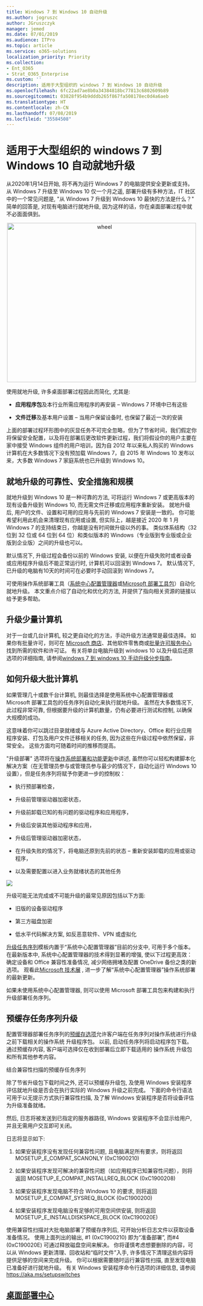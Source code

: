 ```yaml
---
title: Windows 7 到 Windows 10 自动升级
ms.author: jogruszc
author: JGruszczyk
manager: jemed
ms.date: 07/01/2019
ms.audience: ITPro
ms.topic: article
ms.service: o365-solutions
localization_priority: Priority
ms.collection:
- Ent_O365
- Strat_O365_Enterprise
ms.custom: ''
description: 适用于大型组织的 windows 7 到 Windows 10 自动升级
ms.openlocfilehash: 6fc22ad7ae8b0a34384818bc77813c6802609b89
ms.sourcegitcommit: 03828f954b9dddb265f867fa508178ec0d4a6aeb
ms.translationtype: HT
ms.contentlocale: zh-CN
ms.lasthandoff: 07/08/2019
ms.locfileid: "35584508"
---
```

# <a name="windows-7-to-windows-10-automated-in-place-upgrades-for-large-organizations"></a>适用于大型组织的 windows 7 到 Windows 10 自动就地升级

从2020年1月14日开始, 将不再为运行 Windows 7 的电脑提供安全更新或支持。 从 Windows 7 升级至 Windows 10 仅一个月之遥, 部署升级有多种方法，IT 社区中的一个常见问题是, "从 Windows 7 升级到 Windows 10 最快的方法是什么？" 简单的回答是, 对现有电脑进行就地升级, 因为这样的话，你在桌面部署过程中就不必面面俱到。

<center><img src="media/windows-7-to-windows-10-upgrade-automated-media/windows-7-to-windows-10-upgrade-automated-media-1.png" alt="wheel" height="421" width="500" /></center>

使用就地升级, 许多桌面部署过程因此而简化, 尤其是:

  - **应用程序包**及本行业所需应用程序的再安装 – Windows 7 环境中已有这些

  - **文件迁移**及基本用户设置 – 当用户保留设备时, 也保留了最近一次的安装

上面的部署过程环形图中的灰显任务不可完全忽略，但为了节省时间，我们假定你将保留安全配置，以及将在部署后更改软件更新过程，我们将假设你的用户主要在家中接受 Windows 组件的用户培训，因为自 2012 年以来私人购买的 Windows 计算机在大多数情况下没有预加载 Windows 7，自 2015 年 Windows 10 发布以来，大多数 Windows 7 家庭系统也已升级到 Windows 10。

## <a name="in-place-upgrade-reliability-safeguards-and-scale"></a>就地升级的可靠性、安全措施和规模

就地升级到 Windows 10 是一种可靠的方法, 可将运行 Windows 7 或更高版本的现有设备升级到 Windows 10, 而无需文件迁移或应用程序重新安装。 就地升级后, 用户的文件、设置和可用的应用与先前的 Windows 7 安装是一致的。 你可能希望利用此机会来清理现有应用或设置, 但实际上，越是接近 2020 年 1 月 Windows 7 的支持结束日，你越是没有时间做升级以外的事。 类似体系结构（32 位到 32 位或 64 位到 64 位）和类似版本的 Windows（专业版到专业版或企业版到企业版）之间的升级也可以。

默认情况下, 升级过程会备份以前的 Windows 安装, 以便在升级失败时或者设备或应用程序升级后不能正常运行时, 计算机可以回滚到 Windows 7。 默认情况下, 已升级的电脑有10天的时间可在必要时手动回滚到 Windows 7。

可使用操作系统部署工具（[系统中心配置管理器](https://docs.microsoft.com/zh-CN/sccm/osd/deploy-use/create-a-task-sequence-to-upgrade-an-operating-system)或[Microsoft 部署工具包](https://docs.microsoft.com/zh-CN/windows/deployment/upgrade/upgrade-to-windows-10-with-the-microsoft-deployment-toolkit)）自动化就地升级。 本文重点介绍了自动化和优化的方法, 并提供了指向相关资源的链接以给予更多帮助。

## <a name="upgrading-a-small-number-of-computers"></a>升级少量计算机

对于一台或几台计算机, 较之更自动化的方法，手动升级方法通常是最佳选择。 如果你有批量许可，则可在 [Microsoft 商店](http://go.microsoft.com/fwlink/p/?LinkId=808282)、其他软件零售商或[批量许可服务中心](https://www.microsoft.com/licensing/servicecenter/default.aspx)找到所需的软件和许可证。 有关将单台电脑升级到 windows 10 以及升级后还原选项的详细指南, 请参阅[windows 7 到 windows 10 手动升级分步指南](https://docs.microsoft.com/zh-CN/microsoft-365/enterprise/windows-7-to-windows-10-upgrade)。

## <a name="how-to-upgrade-many-computers"></a>如何升级大批计算机

如果管理几十或数千台计算机, 则最佳选择是使用系统中心配置管理器或 Microsoft 部署工具包的任务序列自动化来执行就地升级。 虽然在大多数情况下, 此过程非常可靠, 但根据要升级的计算机数量，仍有必要进行测试和控制, 以确保大规模的成功。

这意味着你可以跳过目录就绪或与 Azure Active Directory、Office 和行业应用程序安装、打包及用户文件迁移相关的任务, 因为这些在升级过程中依然保留，非常安全。 这些方面均可随着时间的推移而提高。

"升级部署" 选项将在[操作系统部署和功能更新](http://www.aka.ms/mdd6)中讲述, 虽然你可以轻松构建脚本化解决方案（在无管理员参与或管理员参与最少的情况下，自动化运行 Windows 10 设置），但是任务序列将赋予你更进一步的控制权：

  - 执行预部署检查，

  - 升级前管理驱动器加密状态，

  - 升级前卸载已知的有问题的驱动程序和应用程序，

  - 升级后安装其他驱动程序和应用，

  - 升级后管理驱动器加密状态，

  - 在升级失败的情况下，将电脑还原到先前的状态 – 重新安装卸载的应用或驱动程序，

  - 以及需要配置以进入业务就绪状态的其他任务

![](media/windows-7-to-windows-10-upgrade-automated-media/windows-7-to-windows-10-upgrade-automated-media-2.png)

升级可能无法完成或不可能升级的最常见原因包括以下方面:

  - 旧版的设备驱动程序

  - 第三<sup></sup>方磁盘加密

  - 低水平代码解决方案, 如反恶意软件、VPN 或虚拟化

[升级任务序列](https://docs.microsoft.com/zh-CN/sccm/osd/deploy-use/create-a-task-sequence-to-upgrade-an-operating-system)模板内置于“系统中心配置管理器”目前的分支中, 可用于多个版本。 在最新版本中, 系统中心配置管理器的技术得到显著的增强, 使以下过程更高效：确定设备和 Office 兼容性准备情况, 减少网络拥堵及配置 OneDrive 备份之类的新选项。 观看此[Microsoft 技术展](https://youtu.be/CYRnAmCD7ls) , 进一步了解“系统中心配置管理器”操作系统部署的最新更新。

如果未使用系统中心配置管理器, 则可以使用 Microsoft 部署工具包来构建和执行升级部署任务序列。

## <a name="pre-cache-task-sequence-upgrades"></a>预缓存任务序列升级

配置管理器部署任务序列的[预缓存选项](https://docs.microsoft.com/zh-CN/sccm/osd/deploy-use/create-a-task-sequence-to-upgrade-an-operating-system#configure-pre-cache-content)允许客户端在任务序列对操作系统进行升级之前下载相关的操作系统 升级程序包。 以前, 启动任务序列将启动程序包下载。 通过预缓存内容, 客户端可选择仅在收到部署后立即下载适用的 操作系统 升级包和所有其他参考内容。

结合兼容性扫描的预缓存任务序列

除了节省升级包下载时间之外, 还可以预缓存升级包, 及使用 Windows 安装程序评估就地升级是否会在执行实际的 Windows 升级之前完成。 下面的命令行语法可用于以无提示方式执行兼容性扫描, 及了解 Windows 安装程序是否将设备评估为升级准备就绪。

然后, 日志将被发送到已指定的服务器路径, Windows 安装程序不会显示给用户, 并且无需用户交互即可关闭。

日志将显示如下:

1.  如果安装程序没有发现任何兼容性问题, 且电脑满足所有要求，则将返回 MOSETUP\_E\_COMPAT\_SCANONLY (0xC1900210)

2.  如果安装程序发现可解决的兼容性问题（如应用程序已知兼容性问题），则将返回 MOSETUP\_E\_COMPAT\_INSTALLREQ\_BLOCK (0xC1900208)

3.  如果安装程序发现电脑不符合 Windows 10 的要求, 则将返回 MOSETUP\_E\_COMPAT\_SYSREQ\_BLOCK (0xC1900200)

4.  如果安装程序发现电脑没有足够的可用空间供安装, 则将返回 MOSETUP\_E\_INSTALLDISKSPACE\_BLOCK (0xC190020E)

使用兼容性扫描对大批电脑部署了预缓存序列后, 可开始分析日志文件以获取设备准备情况。 使用上面列出的输出, \#1 (0xC1900210) 即为“准备部署”, 而\#4 (0xC190020E) 可通过释放磁盘空间来解决。 你将谨慎考虑想要删除的内容，可以从 Windows 更新清理、回收站和“临时文件”入手, 许多情况下清理这些内容将提供足够的空间来完成升级。 你可以根据需要随时运行兼容性扫描, 直至发现电脑已准备好进行就地升级。 有关 Windows 安装程序命令行选项的详细信息, 请参阅 <https://aka.ms/setupswitches>

## <a name="desktop-deployment-centerhttpsakamshowtoshift"></a>[桌面部署中心](https://aka.ms/howtoshift)
